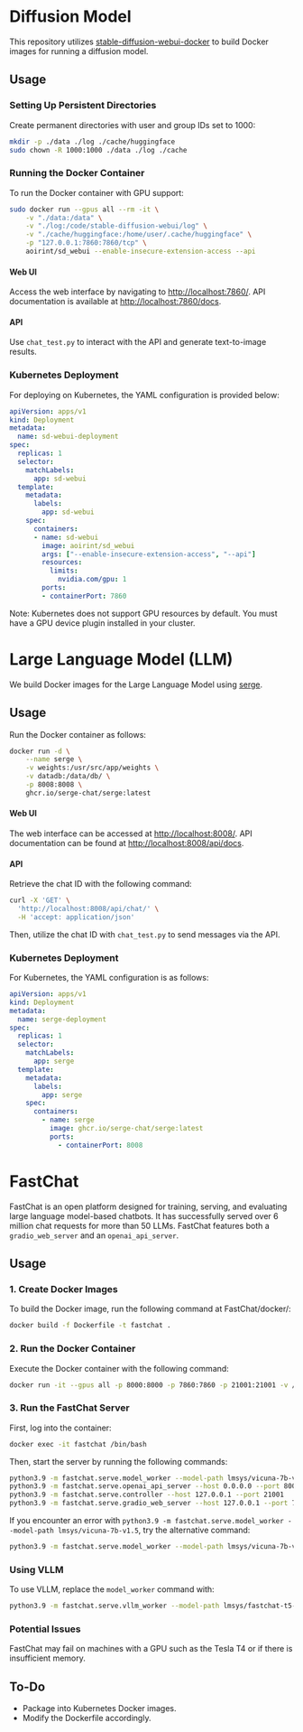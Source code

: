 # Diffusion Model

This repository utilizes [stable-diffusion-webui-docker](https://github.com/aoirint/stable-diffusion-webui-docker) to build Docker images for running a diffusion model.

## Usage

### Setting Up Persistent Directories

Create permanent directories with user and group IDs set to 1000:

```bash
mkdir -p ./data ./log ./cache/huggingface
sudo chown -R 1000:1000 ./data ./log ./cache
```

### Running the Docker Container

To run the Docker container with GPU support:

```bash
sudo docker run --gpus all --rm -it \
    -v "./data:/data" \
    -v "./log:/code/stable-diffusion-webui/log" \
    -v "./cache/huggingface:/home/user/.cache/huggingface" \
    -p "127.0.0.1:7860:7860/tcp" \
    aoirint/sd_webui --enable-insecure-extension-access --api
```

#### Web UI

Access the web interface by navigating to [http://localhost:7860/](http://localhost:7860/). API documentation is available at [http://localhost:7860/docs](http://localhost:7860/docs).

#### API

Use `chat_test.py` to interact with the API and generate text-to-image results.

### Kubernetes Deployment

For deploying on Kubernetes, the YAML configuration is provided below:

```yaml
apiVersion: apps/v1
kind: Deployment
metadata:
  name: sd-webui-deployment
spec:
  replicas: 1
  selector:
    matchLabels:
      app: sd-webui
  template:
    metadata:
      labels:
        app: sd-webui
    spec:
      containers:
      - name: sd-webui
        image: aoirint/sd_webui
        args: ["--enable-insecure-extension-access", "--api"]
        resources:
          limits:
            nvidia.com/gpu: 1
        ports:
        - containerPort: 7860
```

Note: Kubernetes does not support GPU resources by default. You must have a GPU device plugin installed in your cluster.

# Large Language Model (LLM)

We build Docker images for the Large Language Model using [serge](https://github.com/serge-chat/serge).

## Usage

Run the Docker container as follows:

```bash
docker run -d \
    --name serge \
    -v weights:/usr/src/app/weights \
    -v datadb:/data/db/ \
    -p 8008:8008 \
    ghcr.io/serge-chat/serge:latest
```

#### Web UI

The web interface can be accessed at [http://localhost:8008/](http://localhost:8008/). API documentation can be found at [http://localhost:8008/api/docs](http://localhost:8008/api/docs).

#### API

Retrieve the chat ID with the following command:

```bash
curl -X 'GET' \
  'http://localhost:8008/api/chat/' \
  -H 'accept: application/json'
```

Then, utilize the chat ID with `chat_test.py` to send messages via the API.

### Kubernetes Deployment

For Kubernetes, the YAML configuration is as follows:

```yaml
apiVersion: apps/v1
kind: Deployment
metadata:
  name: serge-deployment
spec:
  replicas: 1
  selector:
    matchLabels:
      app: serge
  template:
    metadata:
      labels:
        app: serge
    spec:
      containers:
        - name: serge
          image: ghcr.io/serge-chat/serge:latest
          ports:
            - containerPort: 8008
```

# FastChat

FastChat is an open platform designed for training, serving, and evaluating large language model-based chatbots. It has successfully served over 6 million chat requests for more than 50 LLMs. FastChat features both a `gradio_web_server` and an `openai_api_server`.

## Usage

### 1. Create Docker Images

To build the Docker image, run the following command at FastChat/docker/:

```bash
docker build -f Dockerfile -t fastchat .
```

### 2. Run the Docker Container

Execute the Docker container with the following command:

```bash
docker run -it --gpus all -p 8000:8000 -p 7860:7860 -p 21001:21001 -v /root/.cache/huggingface/hub/:/root/.cache/huggingface/hub/ fastchat /bin/bash
```

### 3. Run the FastChat Server

First, log into the container:

```bash
docker exec -it fastchat /bin/bash
```

Then, start the server by running the following commands:

```bash
python3.9 -m fastchat.serve.model_worker --model-path lmsys/vicuna-7b-v1.5
python3.9 -m fastchat.serve.openai_api_server --host 0.0.0.0 --port 8000
python3.9 -m fastchat.serve.controller --host 127.0.0.1 --port 21001
python3.9 -m fastchat.serve.gradio_web_server --host 127.0.0.1 --port 7860
```

If you encounter an error with `python3.9 -m fastchat.serve.model_worker --model-path lmsys/vicuna-7b-v1.5`, try the alternative command:

```bash
python3.9 -m fastchat.serve.model_worker --model-path lmsys/vicuna-7b-v1.5 --host 127.0.0.1 --port 21002
```

### Using VLLM

To use VLLM, replace the `model_worker` command with:

```bash
python3.9 -m fastchat.serve.vllm_worker --model-path lmsys/fastchat-t5-3b-v1.0
```

### Potential Issues

FastChat may fail on machines with a GPU such as the Tesla T4 or if there is insufficient memory.

## To-Do

- Package into Kubernetes Docker images.
- Modify the Dockerfile accordingly.
